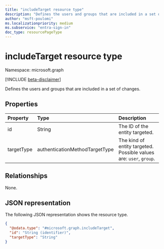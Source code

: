 ```yaml
---
title: "includeTarget resource type"
description: "Defines the users and groups that are included in a set of changes."
author: "msft-poulomi"
ms.localizationpriority: medium
ms.subservice: "entra-sign-in"
doc_type: resourcePageType
---
```


# includeTarget resource type

Namespace: microsoft.graph

[!INCLUDE [beta-disclaimer](../../includes/beta-disclaimer.md)]

Defines the users and groups that are included in a set of changes.

## Properties

|Property|Type|Description|
|:---|:---|:---|
|id|String|The ID of the entity targeted.|
|targetType|authenticationMethodTargetType|The kind of entity targeted. Possible values are: `user`, `group`.|

## Relationships

None.

## JSON representation

The following JSON representation shows the resource type.
<!-- {
  "blockType": "resource",
  "@odata.type": "microsoft.graph.includeTarget"
}
-->
``` json
{
  "@odata.type": "#microsoft.graph.includeTarget",
  "id": "String (identifier)",
  "targetType": "String"
}
```
